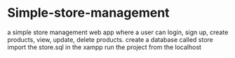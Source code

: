 # Simple-store-management
a simple store management web app where a user can login, sign up, create products, view, update, delete products.
 create a database called store
 import the store.sql in the xampp
 run the project from the localhost
